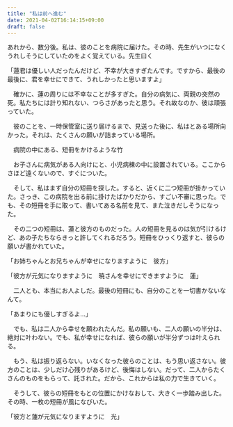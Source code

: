 ```yaml
---
title: "私は前へ進む"
date: 2021-04-02T16:14:15+09:00
draft: false
---
```


あれから、数分後。私は、彼のことを病院に届けた。その時、先生がいつになくうれしそうにしていたのをよく覚えている。先生曰く

「蓮君は優しい人だったんだけど、不幸が大きすぎたんです。ですから、最後の最後に、君を幸せにできて、うれしかったと思いますよ」

　確かに、蓮の周りには不幸なことが多すぎた。自分の病気に、両親の突然の死。私たちには計り知れない、つらさがあったと思う。それ故なのか、彼は頑張っていた。

　彼のことを、一時保管室に送り届けるまで、見送った後に、私はとある場所向かった。それは、たくさんの願いが詰まっている場所。

　病院の中にある、短冊をかけるような竹

　お子さんに病気がある人向けにと、小児病棟の中に設置されている。ここからさほど遠くないので、すぐについた。

　そして、私はまず自分の短冊を探した。すると、近くに二つ短冊が掛かっていた。さっき、この病院を出る前に掛けたばかりだから、すごい不審に思った。でも、その短冊を手に取って、書いてある名前を見て、また泣きだしそうになった。

　その二つの短冊は、蓮と彼方のものだった。人の短冊を見るのは気が引けるけど、あの子たちならきっと許してくれるだろう。短冊をひっくり返すと、彼らの願いが書かれていた。

「お姉ちゃんとお兄ちゃんが幸せになりますように　彼方」

「彼方が元気になりますように　暁さんを幸せにできますように　蓮」

　二人とも、本当にお人よしだ。最後の短冊にも、自分のことを一切書かないなんて。

「あまりにも優しすぎるよ...」

　でも、私は二人から幸せを願われたんだ。私の願いも、二人の願いの半分は、絶対に叶わない。でも、私が幸せになれば、彼らの願いが半分ずつは叶えられる。

　もう、私は振り返らない。いなくなった彼らのことは、もう思い返さない。彼方のことは、少しだけ心残りがあるけど、後悔はしない。だって、二人からたくさんのものをもらって、託された。だから、これからは私の力で生きていく。

　そうして、彼らの短冊をもとの位置にかけなおして、大きく一歩踏み出した。その時、一枚の短冊が風になびいた。

「彼方と蓮が元気になりますように　光」
